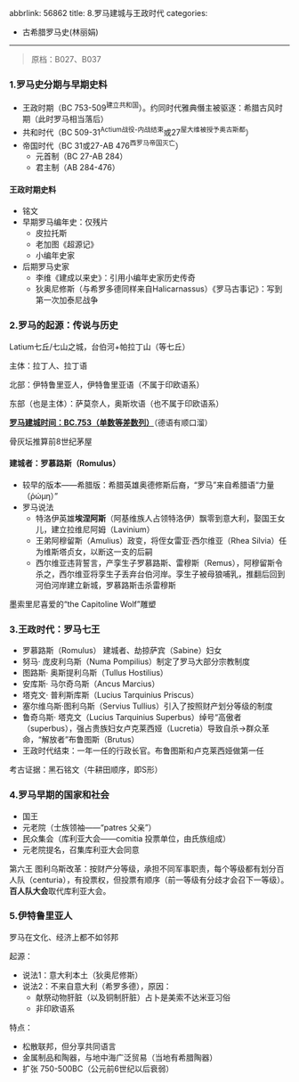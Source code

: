 abbrlink: 56862
title: 8.罗马建城与王政时代
categories:
  - 古希腊罗马史(林丽娟)
---
> 原档：B027、B037

### 1.罗马史分期与早期史料

- 王政时期（BC 753-509<sup>建立共和国</sup>）。约同时代雅典僭主被驱逐：希腊古风时期（此时罗马相当落后）
- 共和时代（BC 509-31<sup>Actium战役-内战结束</sup>或27<sup>屋大维被授予奥古斯都</sup>）
- 帝国时代（BC 31或27-AB 476<sup>西罗马帝国灭亡</sup>）
  - 元首制（BC 27-AB 284）
  - 君主制（AB 284-476）

#### 王政时期史料

- 铭文
- 早期罗马编年史：仅残片
  - 皮拉托斯
  - 老加图《超源记》
  - 小编年史家
- 后期罗马史家
  - 李维《建成以来史》：引用小编年史家历史传奇
  - 狄奥尼修斯（与希罗多德同样来自Halicarnassus）《罗马古事记》：写到第一次加泰尼战争

### 2.罗马的起源：传说与历史

Latium七丘/七山之城，台伯河+帕拉丁山（等七丘）

主体：拉丁人、拉丁语

北部：伊特鲁里亚人，伊特鲁里亚语（不属于印欧语系）

东部（也是主体）：萨莫奈人，奥斯坎语（也不属于印欧语系）

**<u>罗马建城时间：BC.753（单数等差数列）</u>**（德语有顺口溜）

骨灰坛推算前8世纪茅屋

#### 建城者：罗慕路斯（Romulus）

- 较早的版本——希腊版：希腊英雄奥德修斯后裔，“罗马”来自希腊语“力量 （ῥώμη）”
- 罗马说法
  - 特洛伊英雄**埃涅阿斯**（阿基维族人占领特洛伊）飘零到意大利，娶国王女儿，建立拉维尼阿姆（Lavinium）
  - 王弟阿穆留斯（Amulius）政变，将侄女雷亚·西尔维亚（Rhea Silvia）任为维斯塔贞女，以断这一支的后嗣
  - 西尔维亚违背誓言，产孪生子罗慕路斯、雷穆斯（Remus），阿穆留斯令杀之，西尔维亚将孪生子丢弃台伯河岸。孪生子被母狼哺乳，推翻后回到河伯河岸建立新城，罗慕路斯击杀雷穆斯

墨索里尼喜爱的“the Capitoline Wolf”雕塑

### 3.王政时代：罗马七王

- 罗慕路斯（Romulus） 建城者、劫掠萨宾（Sabine）妇女
- 努马· 庞皮利乌斯（Numa Pompilius）制定了罗马大部分宗教制度
- 图路斯· 奥斯提利乌斯（Tullus Hostilius）
- 安库斯· 马尔奇乌斯（Ancus Marcius）
- 塔克文· 普利斯库斯（Lucius Tarquinius Priscus）
- 塞尔维乌斯·图利乌斯（Servius Tullius）引入了按照财产划分等级的制度
- 鲁奇乌斯· 塔克文（Lucius Tarquinius Superbus）绰号“高傲者（superbus），强占贵族妇女卢克莱西娅（Lucretia）导致自杀→群众革命，“解放者”布鲁图斯（Brutus）
- 王政时代结束：一年一任的行政长官。布鲁图斯和卢克莱西娅做第一任

考古证据：黑石铭文（牛耕田顺序，即S形）

### 4.罗马早期的国家和社会 

- 国王
- 元老院（士族领袖——“patres 父亲”）
- 民众集会（库利亚大会——comitia 投票单位，由氏族组成）
- 元老院提名，召集库利亚大会同意

第六王 图利乌斯改革：按财产分等级，承担不同军事职责，每个等级都有划分百人队（centuria），有投票权，但投票有顺序（前一等级有分歧才会召下一等级）。**百人队大会**取代库利亚大会。

### 5.伊特鲁里亚人

罗马在文化、经济上都不如邻邦

起源：

- 说法1：意大利本土（狄奥尼修斯）
- 说法2：不来自意大利（希罗多德），原因：
  - 献祭动物肝脏（以及铜制肝脏）占卜是美索不达米亚习俗
  - 非印欧语系

特点：

- 松散联邦，但分享共同语言
- 金属制品和陶器，与地中海广泛贸易（当地有希腊陶器）
- 扩张 750-500BC（公元前6世纪以后衰弱）

